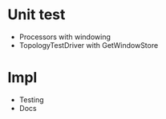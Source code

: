# Unit test
- Processors with windowing
- TopologyTestDriver with GetWindowStore

# Impl
- Testing
- Docs